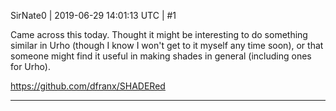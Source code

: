 SirNate0 | 2019-06-29 14:01:13 UTC | #1

Came across this today. Thought it might be interesting to do something similar in Urho (though I know I won't get to it myself any time soon), or that someone might find it useful in making shades in general (including ones for Urho).

https://github.com/dfranx/SHADERed

-------------------------

